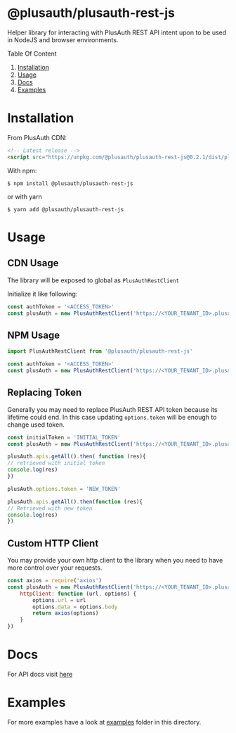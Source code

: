 # @plusauth/plusauth-rest-js

Helper library for interacting with PlusAuth REST API intent upon to be used in NodeJS and browser environments.

Table Of Content
1. [Installation](#installation)
2. [Usage](#usage)
3. [Docs](#docs)
4. [Examples](#examples)


# Installation
From PlusAuth CDN:
```html
<!-- Latest release -->
<script src="https://unpkg.com/@plusauth/plusauth-rest-js@0.2.1/dist/plusauth-rest-js.min.js"></script>
```

With npm:
```shell script
$ npm install @plusauth/plusauth-rest-js
```

or with yarn
```shell script
$ yarn add @plusauth/plusauth-rest-js
```

# Usage

## CDN Usage
The library will be exposed to global as `PlusAuthRestClient`

Initialize it like following:
```js
const authToken = '<ACCESS_TOKEN>'
const plusAuth = new PlusAuthRestClient('https://<YOUR_TENANT_ID>.plusauth.com', { token: authToken })
```

## NPM Usage
```js
import PlusAuthRestClient from '@plusauth/plusauth-rest-js'

const authToken = '<ACCESS_TOKEN>'
const plusAuth = new PlusAuthRestClient('https://<YOUR_TENANT_ID>.plusauth.com', { token: authToken })
```

## Replacing Token
Generally you may need to replace PlusAuth REST API token because its lifetime could end. In this case updating `options.token` will be enough to change used token.

```js
const initialToken = 'INITIAL_TOKEN'
const plusAuth = new PlusAuthRestClient('https://<YOUR_TENANT_ID>.plusauth.com', { token: initialToken })

plusAuth.apis.getAll().then( function (res){
// retrieved with initial token
console.log(res)
})

plusAuth.options.token = 'NEW_TOKEN'

plusAuth.apis.getAll().then(function (res){
// Retrieved with new token
console.log(res)
})
```

## Custom HTTP Client
You may provide your own http client to the library when you need to have more control over your requests.

```js
const axios = require('axios')
const plusAuth = new PlusAuthRestClient('https://<YOUR_TENANT_ID>.plusauth.com', {
    httpClient: function (url, options) {
        options.url = url
        options.data = options.body
        return axios(options)
    }
})
```

# Docs
For API docs visit [here](https://plusauth.github.io/plusauth-rest-js/classes/plusauthrestclient.html)

# Examples
For more examples have a look at [examples](/examples) folder in this directory.
